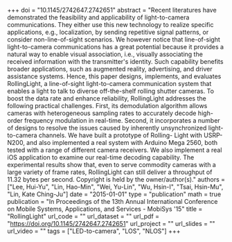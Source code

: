 +++
doi = "10.1145/2742647.2742651"
abstract = "Recent literatures have demonstrated the feasibility and applicability of light-to-camera communications. They either use this new technology to realize specific applications, e.g., localization, by sending repetitive signal patterns, or consider non-line-of-sight scenarios. We however notice that line-of-sight light-to-camera communications has a great potential because it provides a natural way to enable visual association, i.e., visually associating the received information with the transmitter's identity. Such capability benefits broader applications, such as augmented reality, advertising, and driver assistance systems. Hence, this paper designs, implements, and evaluates RollingLight, a line-of-sight light-to-camera communication system that enables a light to talk to diverse off-the-shelf rolling shutter cameras. To boost the data rate and enhance reliability, RollingLight addresses the following practical challenges. First, its demodulation algorithm allows cameras with heterogeneous sampling rates to accurately decode high-order frequency modulation in real-time. Second, it incorporates a number of designs to resolve the issues caused by inherently unsynchronized light-to-camera channels. We have built a prototype of Rolling- Light with USRP-N200, and also implemented a real system with Arduino Mega 2560, both tested with a range of different camera receivers. We also implement a real iOS application to examine our real-time decoding capability. The experimental results show that, even to serve commodity cameras with a large variety of frame rates, RollingLight can still deliver a throughput of 11.32 bytes per second. Copyright is held by the owner/author(s)."
authors = ["Lee, Hui-Yu", "Lin, Hao-Min", "Wei, Yu-Lin", "Wu, Hsin-I", "Tsai, Hsin-Mu", "Lin, Kate Ching-Ju"]
date = "2015-01-01"
type = "publication"
math = true
publication = "In Proceedings of the 13th Annual International Conference on Mobile Systems, Applications, and Services - MobiSys '15"
title = "RollingLight"
url_code = ""
url_dataset = ""
url_pdf = "https://doi.org/10.1145/2742647.2742651"
url_project = ""
url_slides = ""
url_video = ""
tags = ["LED-to-camera", "LOS", "NLOS"]
+++
